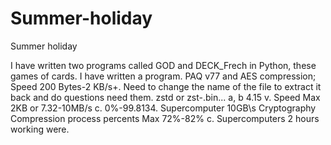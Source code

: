 # Summer-holiday
Summer holiday

I have written two programs called GOD and DECK_Frech in Python, these games of cards.
I have written a program.
PAQ v77 and AES compression; Speed 200 Bytes-2 KB/s+.
Need to change the name of the file to extract it back and do questions need them.
zstd or zst-.bin... a, b 4.15 v. Speed Max 2KB or 7.32-10MB/s c. 0%-99.8134.
Supercomputer 10GB\s
Cryptography
Compression process percents Max 72%-82% c. Supercomputers 2 hours working were.
